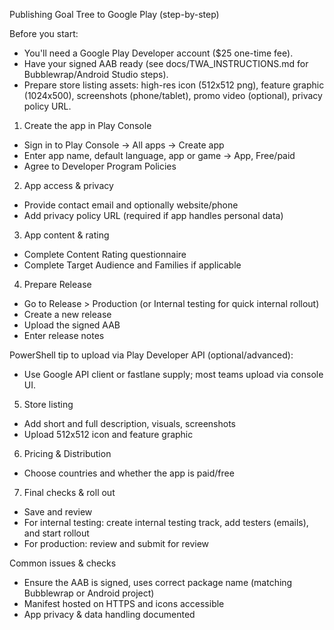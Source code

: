 Publishing Goal Tree to Google Play (step-by-step)

Before you start:
- You'll need a Google Play Developer account ($25 one-time fee).
- Have your signed AAB ready (see docs/TWA_INSTRUCTIONS.md for Bubblewrap/Android Studio steps).
- Prepare store listing assets: high-res icon (512x512 png), feature graphic (1024x500), screenshots (phone/tablet), promo video (optional), privacy policy URL.

1) Create the app in Play Console
- Sign in to Play Console -> All apps -> Create app
- Enter app name, default language, app or game -> App, Free/paid
- Agree to Developer Program Policies

2) App access & privacy
- Provide contact email and optionally website/phone
- Add privacy policy URL (required if app handles personal data)

3) App content & rating
- Complete Content Rating questionnaire
- Complete Target Audience and Families if applicable

4) Prepare Release
- Go to Release > Production (or Internal testing for quick internal rollout)
- Create a new release
- Upload the signed AAB
- Enter release notes

PowerShell tip to upload via Play Developer API (optional/advanced):
- Use Google API client or fastlane supply; most teams upload via console UI.

5) Store listing
- Add short and full description, visuals, screenshots
- Upload 512x512 icon and feature graphic

6) Pricing & Distribution
- Choose countries and whether the app is paid/free

7) Final checks & roll out
- Save and review
- For internal testing: create internal testing track, add testers (emails), and start rollout
- For production: review and submit for review

Common issues & checks
- Ensure the AAB is signed, uses correct package name (matching Bubblewrap or Android project)
- Manifest hosted on HTTPS and icons accessible
- App privacy & data handling documented

